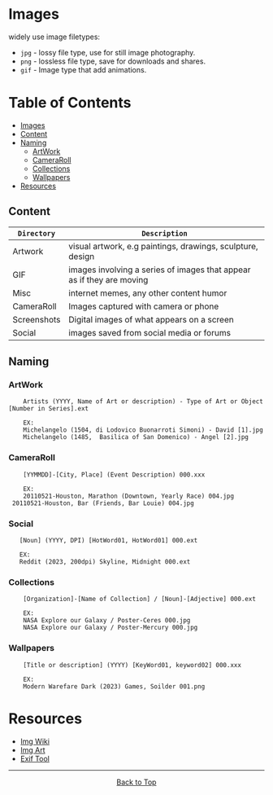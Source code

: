 # Images

widely use image filetypes:

- `jpg` - lossy file type, use for still image photography.  
- `png` - lossless file type, save for downloads and shares.  
- `gif` - Image type that add animations.

Table of Contents
===

- [Images](#images)
- [Content](#content)
- [Naming](#naming)
  - [ArtWork](#artwork)
  - [CameraRoll](#cameraroll)
  - [Collections](#collections)
  - [Wallpapers](#wallpapers)
- [Resources](#resources)

## Content

| `Directory`     | `Description`                                                                   |
| --------------- | ------------------------------------------------------------------------------- |
| Artwork         | visual artwork, e.g paintings, drawings, sculpture, design                      |
| GIF             | images involving a series of images that appear as if they are moving           |
| Misc            | internet memes, any other content humor                                         |
| CameraRoll      | Images captured with camera or phone                                            |
| Screenshots     | Digital images of what appears on a screen                                      |
| Social          | images saved from social media or forums                                        |  

## Naming

### ArtWork

```
    Artists (YYYY, Name of Art or description) - Type of Art or Object [Number in Series].ext
    
    EX:
    Michelangelo (1504, di Lodovico Buonarroti Simoni) - David [1].jpg
    Michelangelo (1485,  Basilica of San Domenico) - Angel [2].jpg
```

### CameraRoll

```
    [YYMMDD]-[City, Place] (Event Description) 000.xxx
    
    EX:
    20110521-Houston, Marathon (Downtown, Yearly Race) 004.jpg
 20110521-Houston, Bar (Friends, Bar Louie) 004.jpg
```

### Social

```
   [Noun] (YYYY, DPI) [HotWord01, HotWord01] 000.ext  

   EX:
   Reddit (2023, 200dpi) Skyline, Midnight 000.ext  
```

### Collections

```
    [Organization]-[Name of Collection] / [Noun]-[Adjective] 000.ext

    EX:
    NASA Explore our Galaxy / Poster-Ceres 000.jpg
    NASA Explore our Galaxy / Poster-Mercury 000.jpg

```

### Wallpapers

```
    [Title or description] (YYYY) [KeyWord01, keyword02] 000.xxx 
 
    EX:
    Modern Warefare Dark (2023) Games, Soilder 001.png
```

# Resources  

- [Img Wiki](https://en.wikipedia.org/wiki/Image)
- [Img Art](https://en.wikipedia.org/wiki/Work_of_art)
- [Exif Tool](https://exiftool.org/)

---

<div style="text-align: center;">

[Back to Top](#images)

</div>
